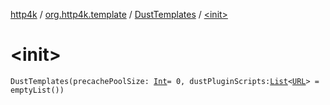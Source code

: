 [http4k](../../index.md) / [org.http4k.template](../index.md) / [DustTemplates](index.md) / [&lt;init&gt;](./-init-.md)

# &lt;init&gt;

`DustTemplates(precachePoolSize: `[`Int`](https://kotlinlang.org/api/latest/jvm/stdlib/kotlin/-int/index.html)` = 0, dustPluginScripts: `[`List`](https://kotlinlang.org/api/latest/jvm/stdlib/kotlin.collections/-list/index.html)`<`[`URL`](https://docs.oracle.com/javase/9/docs/api/java/net/URL.html)`> = emptyList())`